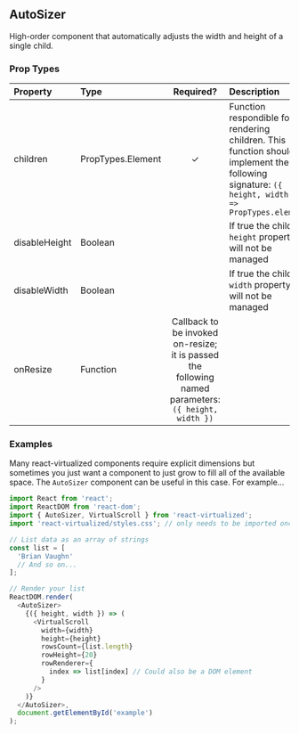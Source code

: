AutoSizer
---------------

High-order component that automatically adjusts the width and height of a single child.

### Prop Types
| Property | Type | Required? | Description |
|:---|:---|:---:|:---|
| children | PropTypes.Element | ✓ | Function respondible for rendering children. This function should implement the following signature: `({ height, width }) => PropTypes.element` |
| disableHeight | Boolean |  | If true the child's `height` property will not be managed |
| disableWidth | Boolean |  | If true the child's `width` property will not be managed |
| onResize | Function | Callback to be invoked on-resize; it is passed the following named parameters: `({ height, width })` | 

### Examples

Many react-virtualized components require explicit dimensions but sometimes you just want a component to just grow to fill all of the available space.
The `AutoSizer` component can be useful in this case.
For example...

```javascript
import React from 'react';
import ReactDOM from 'react-dom';
import { AutoSizer, VirtualScroll } from 'react-virtualized';
import 'react-virtualized/styles.css'; // only needs to be imported once

// List data as an array of strings
const list = [
  'Brian Vaughn'
  // And so on...
];

// Render your list
ReactDOM.render(
  <AutoSizer>
    {({ height, width }) => (
      <VirtualScroll
        width={width}
        height={height}
        rowsCount={list.length}
        rowHeight={20}
        rowRenderer={
          index => list[index] // Could also be a DOM element
        }
      />
    )}
  </AutoSizer>,
  document.getElementById('example')
);
```
